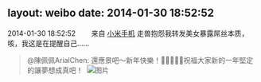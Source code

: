 layout: weibo
date: 2014-01-30 18:52:52
---
2014-01-30 18:52:52  &nbsp;&nbsp;&nbsp;&nbsp;&nbsp;&nbsp; 来自 <a href="http://app.weibo.com/t/feed/22zMnn" rel="nofollow">小米手机</a>
走兽抱怨我转发美女暴露屌丝本质，咳，我这是在提醒自己……
>  @陳佩佩ArialChen: 還應景吧～新年快樂！🎋🎉🎉🎊🎈祝福大家新的一年堅定的讓夢想成真吧！ ​​​
>  ![图片](https://ww2.sinaimg.cn/large/6979510dgw1ed1qi3d8k1j20dc0hs0vh.jpg)
